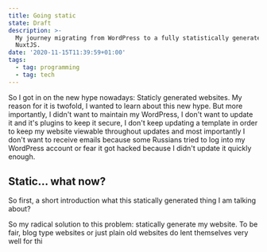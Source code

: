 ```yaml
---
title: Going static
state: Draft
description: >-
  My journey migrating from WordPress to a fully statistically generated with
  NuxtJS.
date: '2020-11-15T11:39:59+01:00'
tags:
  - tag: programming
  - tag: tech
---
```

So I got in on the new hype nowadays: Staticly generated websites. My reason for it is twofold, I wanted to learn about this new hype. But more importantly, I didn't want to maintain my WordPress, I don't want to update it and it's plugins to keep it secure, I don't keep updating a template in order to keep my website viewable throughout updates and most importantly I don't want to receive emails because some Russians tried to log into my WordPress account or fear it got hacked because I didn't update it quickly enough.

## Static... what now?

So first, a short introduction what this statically generated thing I am talking about?

So my radical solution to this problem: statically generate my website. To be fair, blog type websites or just plain old websites do lent themselves very well for thi
